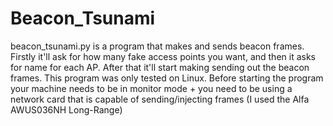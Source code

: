 # Beacon_Tsunami
beacon_tsunami.py is a program that makes and sends beacon frames. Firstly it'll ask for how many fake access points you want, and then it asks for name for each AP. After that it'll start making sending out the beacon frames. This program was only tested on Linux. Before starting the program your machine needs to be in monitor mode + you need to be using a network card that is capable of sending/injecting frames (I used the Alfa AWUS036NH Long-Range)
